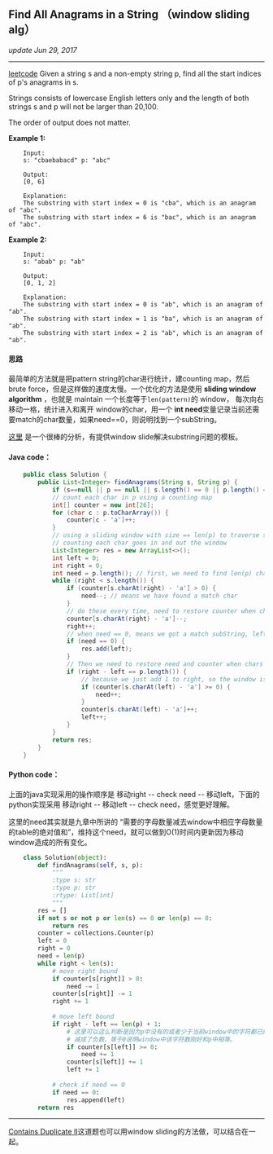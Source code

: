 ## Find All Anagrams in a String （window sliding alg）
_update Jun 29, 2017_

---
[leetcode](https://leetcode.com/problems/find-all-anagrams-in-a-string/#/description)
Given a string s and a non-empty string p, find all the start indices of p's anagrams in s.

Strings consists of lowercase English letters only and the length of both strings s and p will not be larger than 20,100.

The order of output does not matter.
        
**Example 1:**
        
        Input:
        s: "cbaebabacd" p: "abc"
        
        Output:
        [0, 6]
        
        Explanation:
        The substring with start index = 0 is "cba", which is an anagram of "abc".
        The substring with start index = 6 is "bac", which is an anagram of "abc".
**Example 2:**
        
        Input:
        s: "abab" p: "ab"
        
        Output:
        [0, 1, 2]
        
        Explanation:
        The substring with start index = 0 is "ab", which is an anagram of "ab".
        The substring with start index = 1 is "ba", which is an anagram of "ab".
        The substring with start index = 2 is "ab", which is an anagram of "ab".
        
#### 思路
最简单的方法就是把pattern string的char进行统计，建counting map，然后brute force，但是这样做的速度太慢。一个优化的方法是使用 **sliding window algorithm** ，也就是 maintain 一个长度等于`len(pattern)`的 window， 每次向右移动一格，统计进入和离开 window的char，用一个 **int need**变量记录当前还需要match的char数量，如果need==0，则说明找到一个subString。

[这里](https://discuss.leetcode.com/topic/30941/here-is-a-10-line-template-that-can-solve-most-substring-problems) 是一个很棒的分析，有提供window slide解决substring问题的模板。

#### Java code：
```java
    public class Solution {
        public List<Integer> findAnagrams(String s, String p) {
            if (s==null || p == null || s.length() == 0 || p.length() == 0) return new ArrayList<Integer>();
            // count each char in p using a counting map
            int[] counter = new int[26];
            for (char c : p.toCharArray()) {
                counter[c - 'a']++;
            }
            // using a sliding window with size == len(p) to traverse s, 
            // counting each char goes in and out the window
            List<Integer> res = new ArrayList<>();
            int left = 0;
            int right = 0;
            int need = p.length(); // first, we need to find len(p) chars to match
            while (right < s.length()) {
                if (counter[s.charAt(right) - 'a'] > 0) {
                    need--; // means we have found a match char
                }
                // do these every time, need to restore counter when chars goes out of the window
                counter[s.charAt(right) - 'a']--;
                right++; 
                // when need == 0, means we got a match subString, left is its start index
                if (need == 0) {
                    res.add(left);
                }
                // Then we need to restore need and counter when chars goes out.
                if (right - left == p.length()) { 
                    // because we just add 1 to right, so the window is actually from left to right - 1 now
                    if (counter[s.charAt(left) - 'a'] >= 0) {
                        need++;                    
                    }
                    counter[s.charAt(left) - 'a']++;
                    left++;
                }
            }
            return res;
        }
    }
```
#### Python code：
上面的java实现采用的操作顺序是 移动right -- check need -- 移动left，下面的python实现采用 移动right -- 移动left -- check need，感觉更好理解。

这里的need其实就是九章中所讲的 “需要的字母数量减去window中相应字母数量的table的绝对值和”，维持这个need，就可以做到O(1)时间内更新因为移动window造成的所有变化。
```python
    class Solution(object):
        def findAnagrams(self, s, p):
            """
            :type s: str
            :type p: str
            :rtype: List[int]
            """
        res = []
        if not s or not p or len(s) == 0 or len(p) == 0:
            return res
        counter = collections.Counter(p)
        left = 0
        right = 0
        need = len(p)
        while right < len(s):
            # move right bound
            if counter[s[right]] > 0:
                need -= 1
            counter[s[right]] -= 1
            right += 1
            
            # move left bound
            if right - left == len(p) + 1:
                # 这里可以这么判断是因为p中没有的或者少于当前window中的字符都已经在从right进入的时候
                # 减成了负数，等于0说明window中该字符数刚好和p中相等。
                if counter[s[left]] >= 0:
                    need += 1
                counter[s[left]] += 1
                left += 1
            
            # check if need == 0
            if need == 0:
                res.append(left)
        return res
```

---
[Contains Duplicate II](https://leetcode.com/problems/contains-duplicate-ii/#/description)这道题也可以用window sliding的方法做，可以结合在一起。
